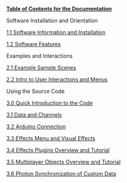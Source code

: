 

**<span style="text-decoration:underline;">Table of Contents for the Documentation</span>**


  Software Installation and Orientation


   [1.1 Software Information and Installation](https://docs.google.com/document/d/12zbbRkwce2azQiWPv54ZTLmIErRlOqOnR7OW6KC8dvc/edit)

[1.2 Software Features](https://docs.google.com/document/d/1LeHjueC0rvyVX2slYmlHd8R0jXGmQeP1Qf9F4bmp0oE/edit)


 Examples and Interactions


[2.1 Example Sample Scenes](https://docs.google.com/document/d/1epFRAlflbHr75eU35ISbd9_u6_wKL9WK-HoqffkK4ZI/edit)


[2.2 Intro to User Interactions and Menus](https://docs.google.com/document/d/11E8rnbJfgGQh4dxneZiqf222GhaeNIkoLftMDAjwl3g/edit)

Using the Source Code


 [3.0 Quick Introduction to the Code](https://docs.google.com/document/d/1CmI7y8KTHV7JnILK16BIg5kx2zG460YoBTKJ4s96ehA/edit)


 [3.1 Data and Channels](https://docs.google.com/document/d/1cnkQzfZynNq3iJdw3ngXWU39q0yA7QocNuGc3JyR-Qw/edit)


[3.2 Arduino Connection](https://docs.google.com/document/d/1svNhA2BQBdCeI9DBmhNcpz1QP0qD_pdORSCNNoEinr0/edit)


 [3.3 Effects Menu and Visual Effects](https://docs.google.com/document/d/1figCfsh8UYtYMsuoU3y3YfYEUYOjvfhAjdR-HCAPNFs/edit)


  [3.4 Effects Plugins Overview and Tutorial](https://docs.google.com/document/d/18rQgHJvIerDb7GKPstJxW2oimMmu1ix9PnB7-ToBeek/edit)


 [3.5 Multiplayer Objects Overview and Tutorial](https://docs.google.com/document/d/1pEPaz82xQGUaeLYpGTfeyjpvTh-LahL2IGhV2kmWCvU/edit)


 [3.6 Photon Synchronization of Custom Data](https://docs.google.com/document/d/1H4cqVVh78GnyLIuAHUW2USWtA8g1RCjUrCCnDt2rNcc/edit)
